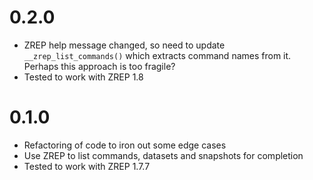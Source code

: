 # 0.2.0

- ZREP help message changed, so need to update `__zrep_list_commands()` which extracts command names from it. Perhaps this approach is too fragile?
- Tested to work with ZREP 1.8

# 0.1.0

- Refactoring of code to iron out some edge cases
- Use ZREP to list commands, datasets and snapshots for completion
- Tested to work with ZREP 1.7.7

